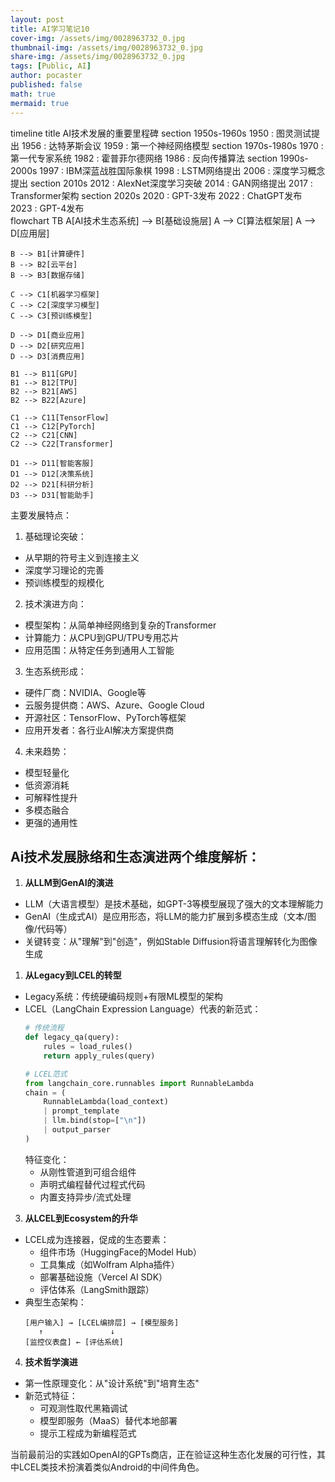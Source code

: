 ```yaml
---
layout: post
title: AI学习笔记10
cover-img: /assets/img/0028963732_0.jpg
thumbnail-img: /assets/img/0028963732_0.jpg
share-img: /assets/img/0028963732_0.jpg
tags: [Public, AI]
author: pocaster
published: false
math: true
mermaid: true
---
```


<div class="mermaid">
timeline
    title AI技术发展的重要里程碑
    section 1950s-1960s
        1950 : 图灵测试提出
        1956 : 达特茅斯会议
        1959 : 第一个神经网络模型
    section 1970s-1980s
        1970 : 第一代专家系统
        1982 : 霍普菲尔德网络
        1986 : 反向传播算法
    section 1990s-2000s
        1997 : IBM深蓝战胜国际象棋
        1998 : LSTM网络提出
        2006 : 深度学习概念提出
    section 2010s
        2012 : AlexNet深度学习突破
        2014 : GAN网络提出
        2017 : Transformer架构
    section 2020s
        2020 : GPT-3发布
        2022 : ChatGPT发布
        2023 : GPT-4发布
</div>

<div class="mermaid">
flowchart TB
    A[AI技术生态系统] --> B[基础设施层]
    A --> C[算法框架层]
    A --> D[应用层]
  
    B --> B1[计算硬件]
    B --> B2[云平台]
    B --> B3[数据存储]
  
    C --> C1[机器学习框架]
    C --> C2[深度学习模型]
    C --> C3[预训练模型]
  
    D --> D1[商业应用]
    D --> D2[研究应用]
    D --> D3[消费应用]

    B1 --> B11[GPU]
    B1 --> B12[TPU]
    B2 --> B21[AWS]
    B2 --> B22[Azure]
  
    C1 --> C11[TensorFlow]
    C1 --> C12[PyTorch]
    C2 --> C21[CNN]
    C2 --> C22[Transformer]
  
    D1 --> D11[智能客服]
    D1 --> D12[决策系统]
    D2 --> D21[科研分析]
    D3 --> D31[智能助手]
</div>

主要发展特点：

1. 基础理论突破：
- 从早期的符号主义到连接主义
- 深度学习理论的完善
- 预训练模型的规模化

2. 技术演进方向：
- 模型架构：从简单神经网络到复杂的Transformer
- 计算能力：从CPU到GPU/TPU专用芯片
- 应用范围：从特定任务到通用人工智能

3. 生态系统形成：
- 硬件厂商：NVIDIA、Google等
- 云服务提供商：AWS、Azure、Google Cloud
- 开源社区：TensorFlow、PyTorch等框架
- 应用开发者：各行业AI解决方案提供商

4. 未来趋势：
- 模型轻量化
- 低资源消耗
- 可解释性提升
- 多模态融合
- 更强的通用性

## Ai技术发展脉络和生态演进两个维度解析：

1. **从LLM到GenAI的演进**
- LLM（大语言模型）是技术基础，如GPT-3等模型展现了强大的文本理解能力
- GenAI（生成式AI）是应用形态，将LLM的能力扩展到多模态生成（文本/图像/代码等）
- 关键转变：从"理解"到"创造"，例如Stable Diffusion将语言理解转化为图像生成

1. **从Legacy到LCEL的转型**
- Legacy系统：传统硬编码规则+有限ML模型的架构
- LCEL（LangChain Expression Language）代表的新范式：
  ```python
  # 传统流程
  def legacy_qa(query):
      rules = load_rules()
      return apply_rules(query)

  # LCEL范式
  from langchain_core.runnables import RunnableLambda
  chain = (
      RunnableLambda(load_context) 
      | prompt_template 
      | llm.bind(stop=["\n"])
      | output_parser
  )
  ```
  特征变化：
  - 从刚性管道到可组合组件
  - 声明式编程替代过程式代码
  - 内置支持异步/流式处理

3. **从LCEL到Ecosystem的升华**
- LCEL成为连接器，促成的生态要素：
  - 组件市场（HuggingFace的Model Hub）
  - 工具集成（如Wolfram Alpha插件）
  - 部署基础设施（Vercel AI SDK）
  - 评估体系（LangSmith跟踪）
- 典型生态架构：
  ```
  [用户输入] → [LCEL编排层] → [模型服务]
     ↑               ↓
  [监控仪表盘] ← [评估系统]
  ```

4. **技术哲学演进**
- 第一性原理变化：从"设计系统"到"培育生态"
- 新范式特征：
  - 可观测性取代黑箱调试
  - 模型即服务（MaaS）替代本地部署
  - 提示工程成为新编程范式

当前最前沿的实践如OpenAI的GPTs商店，正在验证这种生态化发展的可行性，其中LCEL类技术扮演着类似Android的中间件角色。


